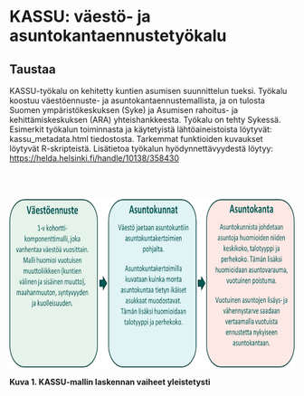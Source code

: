 # KASSU: väestö- ja asuntokantaennustetyökalu

## Taustaa
KASSU-työkalu on kehitetty kuntien asumisen suunnittelun tueksi. Työkalu koostuu väestöennuste- ja asuntokantaennustemallista, ja on tulosta Suomen ympäristökeskuksen (Syke) ja Asumisen rahoitus- ja kehittämiskeskuksen (ARA) yhteishankkeesta. Työkalu on tehty Sykessä. Esimerkit työkalun toiminnasta ja käytetyistä lähtöaineistoista löytyvät: kassu_metadata.html tiedostosta. Tarkemmat funktioiden kuvaukset löytyvät R-skripteistä. Lisätietoa työkalun hyödynnettävyydestä löytyy: https://helda.helsinki.fi/handle/10138/358430 

<br/><br/>

<p align="center">
<img src= "/data/figures/laskennan_periaate.png" alt="KASSU-mallin vaiheet kaavio" width="700" height="300">
<figcaption><strong>Kuva 1. KASSU-mallin laskennan vaiheet yleistetysti</strong></figcaption>
</p>

